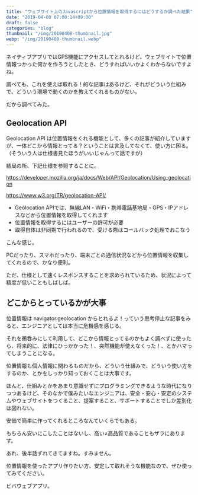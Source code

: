 ```yaml
---
title: "ウェブサイト上のJavascriptから位置情報を取得するにはどうするか調べた結果"
date: "2019-04-08 07:00:14+09:00"
draft: false
categories: "blog"
thumbnail: "/img/20190408-thumbnail.jpg"
webp: "/img/20190408-thumbnail.webp"
---
```

ネイティブアプリではGPS機能にアクセスしてとれるけど、ウェブサイトで位置情報つかった何かを作ろうとしたとき、どうすればいいかよくわからないですよね。  

調べても、これを使えば取れる！的な記事はあるけど、それがどういう仕組みで、どういう環境で動くのかを教えてくれるものがない。  

だから調べてみた。  

## Geolocation API

Geolocation API は位置情報をくれる機能として、多くの記事が紹介していますが、一体どこから情報とってる？ということは言及してなくて、使い方に困る。  
（そういう人は仕様書見たほうがいいじゃんって話ですが）  

結局の所、下記仕様を参照することに。  

https://developer.mozilla.org/ja/docs/Web/API/Geolocation/Using_geolocation

https://www.w3.org/TR/geolocation-API/

* Geolocation APIでは、無線LAN・WiFi・携帯電話基地局・GPS・IPアドレスなどから位置情報を取得してくれます
* 位置情報を取得するにはユーザーの許可が必要
* 取得自体は非同期で行われるので、受ける際はコールバック処理でおこなう

こんな感じ。  

PCだったり、スマホだったり、端末ごとの通信状況などから位置情報を収集してくれるので、かなり便利。  

ただ、仕様として速くレスポンスすることを求められているため、状況によって精度が低いこともしばしば。  

## どこからとっているかが大事

位置情報は navigator.geolocation からとれるよ！っていう思考停止な記事をみると、エンジニアとしては本当に危機感を感じる。  

それを鵜呑みにして利用して、どこから情報とってるのかもよく調べずに使ったら、将来的に、法律にひっかかった！、突然機能が使えなくった！、とかハマってしまうことになる。  

位置情報も個人情報に関わるものだから、どういう仕組みで、どういう使い方をするのか、とかをしっかり知っておくことは大事です。  

ほんと、仕組みとかをあまり意識せずにプログラミングできるような時代になりつつあるけど、そのなかで僕みたいなエンジニアは、安全・安心・安定のシステムやウェブサイトをつくること、提案すること、サポートすることでしか差別化は図れない。  

安価で簡単に作ってくれるところなんていくらでもある。  

もちろん安いにこしたことはないし、高い≠高品質であることもザラにあります。  

あれ、後半話ずれてきてますね。すみません。  

位置情報を使ったアプリ作りたい方、安定して取れそうな機能なので、ぜひ使ってみてください。  

ビバウェブアプリ。  
